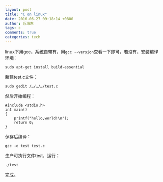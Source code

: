 ```yaml
---
layout: post
title: "C on linux"
date: 2016-06-27 09:18:14 +0800
author: 丘海东 
tags: c
comments: true
categories: tech
---
```

linux下用gcc，系统自带有，用`gcc --version`查看一下即可，若没有，安装编译环境：  

    sudo apt-get install build-essential
    
新建test.c文件：  

    sudo gedit /…/…/…/test.c
    
然后开始编程：  

    #include <stdio.h>
    int main()
    {
	    printf("hello,world!\n");
	    return 0;
    }

保存后编译：  

    gcc -o test test.c
    
生产可执行文件test，运行：

    ./test
    
完成。
